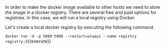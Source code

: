 In order to make the docker image available to other hosts we need to store the
image in a docker registry. There are several free and paid options for
registries. In this case, we will run a local registry using Docker.

Let's create a local docker registry by executing the following command.

`docker run -d -p 5000:5000 --restart=always --name registry registry:2`{{execute}}